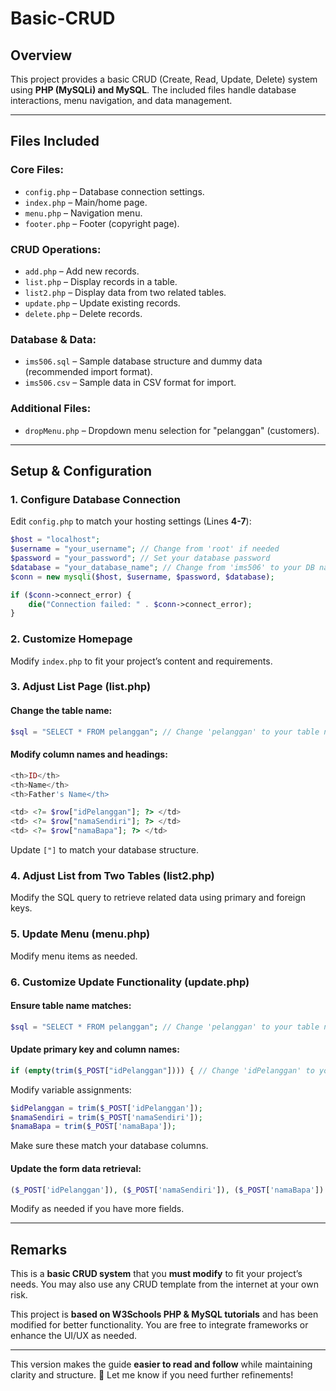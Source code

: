 # **Basic-CRUD**

## **Overview**  
This project provides a basic CRUD (Create, Read, Update, Delete) system using **PHP (MySQLi) and MySQL**. The included files handle database interactions, menu navigation, and data management.  

---

## **Files Included**  

### **Core Files:**  
- `config.php` – Database connection settings.  
- `index.php` – Main/home page.  
- `menu.php` – Navigation menu.  
- `footer.php` – Footer (copyright page).  

### **CRUD Operations:**  
- `add.php` – Add new records.  
- `list.php` – Display records in a table.  
- `list2.php` – Display data from two related tables.  
- `update.php` – Update existing records.  
- `delete.php` – Delete records.  

### **Database & Data:**  
- `ims506.sql` – Sample database structure and dummy data (recommended import format).  
- `ims506.csv` – Sample data in CSV format for import.  

### **Additional Files:**  
- `dropMenu.php` – Dropdown menu selection for "pelanggan" (customers).  

---

## **Setup & Configuration**  

### **1. Configure Database Connection**  
Edit `config.php` to match your hosting settings (Lines **4-7**):  
```php
$host = "localhost";
$username = "your_username"; // Change from 'root' if needed  
$password = "your_password"; // Set your database password  
$database = "your_database_name"; // Change from 'ims506' to your DB name  
$conn = new mysqli($host, $username, $password, $database);

if ($conn->connect_error) {
    die("Connection failed: " . $conn->connect_error);
}
```

### **2. Customize Homepage**  
Modify `index.php` to fit your project’s content and requirements.  

### **3. Adjust List Page (list.php)**  
#### Change the table name:  
```php
$sql = "SELECT * FROM pelanggan"; // Change 'pelanggan' to your table name  
```
#### Modify column names and headings:  
```php
<th>ID</th>
<th>Name</th>
<th>Father's Name</th>
```
```php
<td> <?= $row["idPelanggan"]; ?> </td>
<td> <?= $row["namaSendiri"]; ?> </td>
<td> <?= $row["namaBapa"]; ?> </td>
```
Update `["]` to match your database structure.  

### **4. Adjust List from Two Tables (list2.php)**  
Modify the SQL query to retrieve related data using primary and foreign keys.  

### **5. Update Menu (menu.php)**  
Modify menu items as needed.  

### **6. Customize Update Functionality (update.php)**  
#### Ensure table name matches:  
```php
$sql = "SELECT * FROM pelanggan"; // Change 'pelanggan' to your table name  
```
#### Update primary key and column names:  
```php
if (empty(trim($_POST["idPelanggan"]))) { // Change 'idPelanggan' to your primary key  
```
Modify variable assignments:  
```php
$idPelanggan = trim($_POST['idPelanggan']);
$namaSendiri = trim($_POST['namaSendiri']);
$namaBapa = trim($_POST['namaBapa']);
```
Make sure these match your database columns.  

#### Update the form data retrieval:  
```php
($_POST['idPelanggan']), ($_POST['namaSendiri']), ($_POST['namaBapa'])
```
Modify as needed if you have more fields.  

---

## **Remarks**  
This is a **basic CRUD system** that you **must modify** to fit your project’s needs. You may also use any CRUD template from the internet at your own risk.  

This project is **based on W3Schools PHP & MySQL tutorials** and has been modified for better functionality. You are free to integrate frameworks or enhance the UI/UX as needed.  

---

This version makes the guide **easier to read and follow** while maintaining clarity and structure. 🚀 Let me know if you need further refinements!


